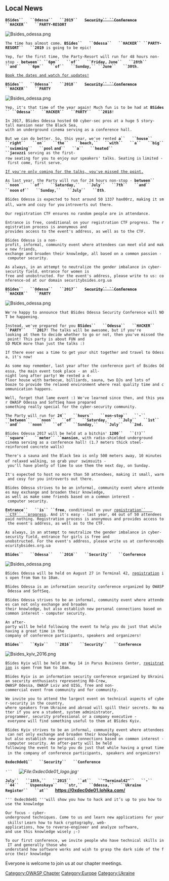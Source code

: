 ## Local News

**`BSides``   ``Odessa``   ``2019``   `<s>`Security``
 ``Conference`</s>`   ``HACKER``   ``PARTY-RESORT`**

![`Bsides_odessa.png`](Bsides_odessa.png "Bsides_odessa.png")

`The time has almost come. `**`BSides``   ``Odessa``   ``HACKER``
 ``PARTY-RESORT``   ``2019`**` is going to be epic!`

`Yep, for the first time, the Party-Resort will run for 48 hours non-stop - `**`between``
 ``6pm``   ``of``   ``Friday,`**
**`June``   ``28th``   ``and``   ``6pm``   ``of``   ``Sunday,``
 ``June``   ``30th`**`.`

<u>`Book the dates and watch for updates!`</u>

**`BSides``   ``Odessa``   ``2018``   `<s>`Security``
 ``Conference`</s>`   ``HACKER``   ``PARTY`**

![`Bsides_odessa.png`](Bsides_odessa.png "Bsides_odessa.png")

`Yep, it's that time of the year again! Much fun is to be had at `**`BSides``
 ``Odessa``   ``HACKER``   ``PARTY``   ``2018`**`!`

`In 2017, BSides Odessa hosted 60 cyber-sec pros at a huge 5 story-tall mansion near the Black Sea,`
`with an underground cinema serving as a conference hall.`

`But we can do better. So, this year, we've rented `**`a``   ``house``
 ``right``   ``on``   ``the``   ``beach,``   ``with``   ``a``   ``big``
 ``swimming``   ``pool`**
**`and``   ``a``   ``heated``
 ``jacuzzi`**` serving as the first-row seating for you to enjoy our speakers' talks. Seating is`
`limited - first come, first serve.`

<u>`If you're only coming for the talks, you've missed the point.`</u>

`As last year, the Party will run for 24 hours non-stop - `**`between``
 ``noon``   ``of``   ``Saturday,``   ``July``   ``7th``   ``and``
 ``noon`**
**`of``   ``Sunday,``   ``July``   ``8th`**`.`

`BSides Odessa is expected to host around 50 1337 hax00rz, making it small, warm and cozy for you`
`introverts out there.`

`Our registration CTF ensures no random people are in attendance.`

`Entrance is free, conditional on your registration CTF progress. The registration process is anonymous and`
`provides access to the event's address, as well as to the CTF.`

`BSides Odessa is a non-profit, informal, community event where attendees can meet old and make new friends,`
`exchange and broaden their knowledge, all based on a common passion - computer security.`

`As always, in an attempt to neutralize the gender imbalance in cyber-security field, entrance for women is`
`free and unobstructed. For the event's address, please write to us: conference-od at our domain securitybsides.org.ua`

**`BSides``   ``Odessa``   ``2017``   `<s>`Security``
 ``Conference`</s>`   ``HACKER``   ``PARTY`**

![`Bsides_odessa.png`](Bsides_odessa.png "Bsides_odessa.png")

`We're happy to announce that BSides Odessa Security Conference will NOT be happening. `

`Instead, we've prepared for you `**`BSides``   ``Odessa``   ``HACKER``
 ``PARTY``   ``2017`**`! The talks will be awesome, but if you're `
`looking at them to decide whether to go or not, then you've missed the point! This party is about FUN and `
`SO MUCH more than just the talks :) `

`If there ever was a time to get your shit together and travel to Odessa, it's now! `

`As some may remember, last year after the conference part of Bsides Odessa, the main event took place - an `
`all-night long after party! We rented a 4-floor house with barbecue, billiards, sauna, two DJs and lots of `
`booze to provide the relaxed environment where real quality time and communication happens. `

`Well, forget that lame event :) We've learned since then, and this year OWASP Odessa and SoftSeq have prepared `
`something really special for the cyber-security community. `

`The Party will run for `**`24``   ``hours``   ``non-stop``   ``-``
 ``between``   ``noon``   ``of``   ``Saturday,``   ``July``   ``1st``
 ``and``   ``noon``   ``of``   ``Sunday,``   ``July``   ``2nd.`**` `

`BSides Odessa 2017 will be held at a bitchin' `**`1200``   ``(!)``
 ``square``   ``meter``
 ``mansion`**`, with radio-shielded underground `
`cinema serving as a conference hall! (1.7 meters thick steel-reinforced concrete walls) `

`There's a sauna and the Black Sea is only 500 meters away, 10 minutes of relaxed walking, so grab your `
`swimsuits - you'll have plenty of time to use them the next day, on Sunday. `

`It's expected to host no more than 50 attendees, making it small, warm and cosy for you introverts out there. `

`BSides Odessa strives to be an informal, community event where attendees may exchange and broaden their knowledge, `
`as well as make some friends based on a common interest - computer security. `

**`Entrance``   ``is``
 ``free`**`, conditional on your `[`registration``   ``CTF``
 ``progress`](https://securitybsides.org.ua/)`. And it's easy - last year, 44 out of 50 attendees `
`paid nothing. Registration process is anonymous and provides access to the event's address, as well as to the CTF. `

`As always, in an attempt to neutralize the gender imbalance in cyber-security field, entrance for girls is free and `
`unobstructed. For the event's address, please write us at conference@securitybsides.org.ua`

**`BSides``   ``Odessa``   ``2016``   ``Security``   ``Conference`**

![`Bsides_odessa.png`](Bsides_odessa.png "Bsides_odessa.png")

`BSides Odessa will be held on August 27 in Terminal 42, `[`registration`](https://securitybsides.org.ua)` is open from 9am to 10am.`

`BSides Odessa is an information security conference organized by OWASP Odessa and SoftSeq. `

`BSides Odessa strives to be an informal, community event where attendees can not only exchange and broaden `
`their knowledge, but also establish new personal connections based on common interest - computer security. `

`An after-party will be held following the event to help you do just that while having a great time in the `
`company of conference participants, speakers and organizers!`

**`BSides``   ``Kyiv``   ``2016``   ``Security``   ``Conference`**

![`Bsides_kyiv_2016.png`](Bsides_kyiv_2016.png "Bsides_kyiv_2016.png")

`BSides Kyiv will be held on May 14 in Parus Business Center, `[`registration`](https://securitybsides.org.ua)` is open from 9am to 10am. `

`BSides Kyiv is an information security conference organized by Ukrainian security enthusiasts representing R0-Crew, `
`OWASP Odessa, OWASP Lviv and UISG, free and non-commercial event from community and for community. `

`We invite you to attend the largest event on technical aspects of cyber-security in the country, `
`where speakers from Ukraine and abroad will spill their secrets. No matter if you are a student, system administrator, `
`programmer, security professional or a company executive - everyone will find something useful to them at BSides Kyiv. `

`BSides Kyiv strives to be an informal, community event where attendees can not only exchange and broaden their knowledge, `
`but also establish new personal connections based on common interest - computer security. An after-party will be held `
`following the event to help you do just that while having a great time in the company of conference participants, `
`speakers and organizers!`

**`0xdec0de01``   ``Security``   ``Conference`**

*`'``   `![<File:0xdec0de01_logo.jpg>](0xdec0de01_logo.jpg
"File:0xdec0de01_logo.jpg")*`'`

**`July``   ``18th,``   ``2015``   ``at``   ``"Terminal42"``   ``-``
 ``44``   ``Uspenskaya``   ``str,``   ``Odessa,``   ``Ukraine`**
**`Register``   ``at``   `<https://0xdec0de01.lohika.com/>**

`''' 0xdec0de01 '''will show you how to hack and it’s up to you how to use the knowledge`

`Our focus - cyber-underground techniques. Come to us and learn new applications for your skills!`
`Learn how to hack cryptography, web-applications, how to reverse-engineer and analyze software,`
`and use this knowledge wisely ;-)`

`To our first conference, we invite people who have technical skills in IT and generally those who`
`understand how software works and wish to grasp the dark side of the force their knowledge`

Everyone is welcome to join us at our chapter meetings.

[Category:OWASP Chapter](Category:OWASP_Chapter "wikilink")
[Category:Europe](Category:Europe "wikilink")
[Category:Ukraine](Category:Ukraine "wikilink")